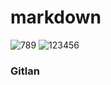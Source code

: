 # markdown
![789](https://user-images.githubusercontent.com/43985789/68177084-2d48e100-ffc2-11e9-8406-af1817abfb74.jpg) ![123456](https://user-images.githubusercontent.com/43985789/68177160-700ab900-ffc2-11e9-8828-c4fbc8e026d6.jpg)
### Gitlan
